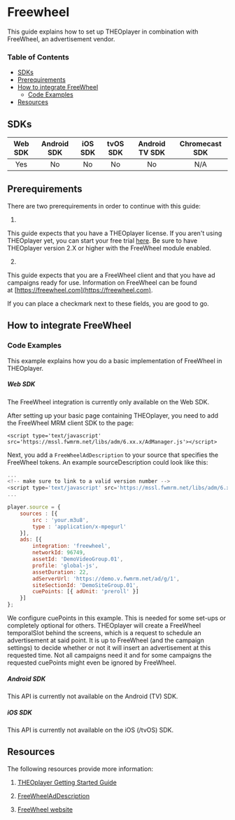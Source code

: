 # Freewheel

This guide explains how to set up THEOplayer in combination with FreeWheel, an advertisement vendor.

### Table of Contents
- [SDKs](#sdks)
- [Prerequirements](#prerequirements)
- [How to integrate FreeWheel](#how-to-integrate-freewheel)
  - [Code Examples](#code-examples)
- [Resources](#resources)

## SDKs

| Web SDK | Android SDK | iOS SDK | tvOS SDK| Android TV SDK | Chromecast SDK |
| :-----: | :---------: | :-----: | :--: | :------------: | :------------: |
|   Yes   |     No     |   No   | No  |      No       |      N/A       |

## Prerequirements

There are two prerequirements in order to continue with this guide:

1. 
This guide expects that you have a THEOplayer license. If you aren't using THEOplayer yet, you can start your free trial [here](https://portal.theoplayer.com). Be sure to have THEOplayer version 2.X or higher with the FreeWheel module enabled.

2. 
This guide expects that you are a FreeWheel client and that you have ad campaigns ready for use. Information on FreeWheel can be found at [https://freewheel.com](https://freewheel.com).

If you can place a checkmark next to these fields, you are good to go.

## How to integrate FreeWheel

### Code Examples

This example explains how you do a basic implementation of FreeWheel in THEOplayer.

##### Web SDK

The FreeWheel integration is currently only available on the Web SDK.

After setting up your basic page containing THEOplayer, you need to add the FreeWheel MRM client SDK to the page:

`<script type='text/javascript' src='https://mssl.fwmrm.net/libs/adm/6.xx.x/AdManager.js'></script>`

Next, you add a `FreeWheelAdDescription` to your source that specifies the FreeWheel tokens. An example sourceDescription could look like this:

```js
...
<!-- make sure to link to a valid version number -->
<script type='text/javascript' src='https://mssl.fwmrm.net/libs/adm/6.xx.x/AdManager.js'></script>
...

player.source = {
    sources : [{
        src : 'your.m3u8',
        type : 'application/x-mpegurl'
    }], 
    ads: [{
        integration: 'freewheel',
        networkId: 96749,
        assetId: 'DemoVideoGroup.01',
        profile: 'global-js',
        assetDuration: 22,
        adServerUrl: 'https://demo.v.fwmrm.net/ad/g/1',
        siteSectionId: 'DemoSiteGroup.01',
        cuePoints: [{ adUnit: 'preroll' }]
    }]
};
```

We configure cuePoints in this example. This is needed for some set-ups or completely optional for others. THEOplayer will create a FreeWheel temporalSlot behind the screens, which is a request to schedule an advertisement at said point. It is up to FreeWheel (and the campaign settings) to decide whether or not it will insert an advertisement at this requested time. Not all campaigns need it and for some campaigns the requested cuePoints might even be ignored by FreeWheel.

##### Android SDK

This API is currently not available on the Android (TV) SDK.

##### iOS SDK

This API is currently not available on the iOS (/tvOS) SDK.

## Resources

The following resources provide more information:

1. [THEOplayer Getting Started Guide](../../getting-started/01-sdks/01-web/00-getting-started.md)

2. [FreeWheelAdDescription](https://docs.theoplayer.com/api-reference/web/theoplayer.freewheeladdescription.md)

3. [FreeWheel website](https://freewheel.com)